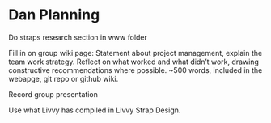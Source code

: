 # Dan Planning

Do straps research section in www folder

Fill in on group wiki page: Statement about project management, explain the team work strategy. Reflect on what worked and what didn’t work, drawing constructive recommendations where possible. ~500 words, included in the webapge, git repo or github wiki.

Record group presentation

Use what Livvy has compiled in Livvy Strap Design.
